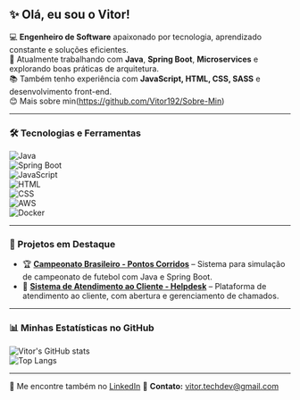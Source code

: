 ## ✨ Olá, eu sou o Vitor!  

💻 **Engenheiro de Software** apaixonado por tecnologia, aprendizado constante e soluções eficientes.  
🚀 Atualmente trabalhando com **Java**, **Spring Boot**, **Microservices** e explorando boas práticas de arquitetura.  
📚 Também tenho experiência com **JavaScript, HTML, CSS, SASS** e desenvolvimento front-end.  
😊 Mais sobre min(https://github.com/Vitor192/Sobre-Min)

---

### 🛠️ Tecnologias e Ferramentas  
![Java](https://img.shields.io/badge/Java-ED8B00?style=for-the-badge&logo=openjdk&logoColor=white)  
![Spring Boot](https://img.shields.io/badge/Spring_Boot-6DB33F?style=for-the-badge&logo=springboot&logoColor=white)  
![JavaScript](https://img.shields.io/badge/JavaScript-F7DF1E?style=for-the-badge&logo=javascript&logoColor=black)  
![HTML](https://img.shields.io/badge/HTML5-E34F26?style=for-the-badge&logo=html5&logoColor=white)  
![CSS](https://img.shields.io/badge/CSS3-1572B6?style=for-the-badge&logo=css3&logoColor=white)  
![AWS](https://img.shields.io/badge/AWS-232F3E?style=for-the-badge&logo=amazonaws&logoColor=white)  
![Docker](https://img.shields.io/badge/Docker-2496ED?style=for-the-badge&logo=docker&logoColor=white)  

---

### 📌 Projetos em Destaque  
- 🏆 [**Campeonato Brasileiro - Pontos Corridos**](https://github.com/Vitor192/Campeonato-Brasileiro-Digital) – Sistema para simulação de campeonato de futebol com Java e Spring Boot.  
- 🎯 [**Sistema de Atendimento ao Cliente - Helpdesk**](https://github.com/Vitor192/Sistema-de-Atendimento-ao-Cliente-Helpdesk-) – Plataforma de atendimento ao cliente, com abertura e gerenciamento de chamados.  

---

### 📊 Minhas Estatísticas no GitHub  
![Vitor's GitHub stats](https://github-readme-stats.vercel.app/api?username=Vitor192&show_icons=true&theme=tokyonight)  
![Top Langs](https://github-readme-stats.vercel.app/api/top-langs/?username=Vitor192&layout=compact&theme=tokyonight)  

---

💬 Me encontre também no [LinkedIn](https://www.linkedin.com/in/vitorcunhajava/) 
📧 **Contato:** vitor.techdev@gmail.com  
